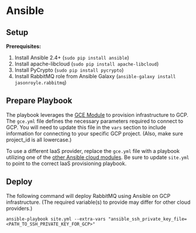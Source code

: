 Ansible
===

Setup
---
**Prerequisites:**

1. Install Ansible 2.4+ (`sudo pip install ansible`)
2. Install apache-libcloud (`sudo pip install apache-libcloud`)
3. Install PyCrypto (`sudo pip install pycrypto`)
4. Install RabbitMQ role from Ansible Galaxy (`ansible-galaxy install jasonroyle.rabbitmq`)

Prepare Playbook
---
The playbook leverages the [GCE Module](http://docs.ansible.com/ansible/latest/gce_module.html) to provision infrastructure to GCP. The `gce.yml` file defines the necessary parameters required to connect to GCP. You will need to update this file in the `vars` section to include information for connecting to your specific GCP project. (Also, make sure project_id is all lowercase.)

To use a different IaaS provider, replace the `gce.yml` file with a playbook utilizing one of the [other Ansible cloud modules](http://docs.ansible.com/ansible/latest/list_of_cloud_modules.html). Be sure to update `site.yml` to point to the correct IaaS provisioning playbook.

Deploy
---

The following command will deploy RabbitMQ using Ansible on GCP infrastructure. (The required variable(s) to provide may differ for other cloud providers.)

    ansible-playbook site.yml --extra-vars "ansible_ssh_private_key_file=<PATH_TO_SSH_PRIVATE_KEY_FOR_GCP>"
